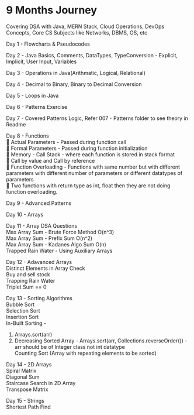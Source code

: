 # 9 Months Journey

Covering DSA with Java, MERN Stack, Cloud Operations, DevOps Concepts, Core CS Subjects like Networks, DBMS, OS, etc

Day 1 - Flowcharts & Pseudocodes

Day 2 - Java Basics, Comments, DataTypes, TypeConversion - Explicit, Implicit, User Input, Variables

Day 3 - Operations in Java(Arithmatic, Logical, Relational)

Day 4 - Decimal to Binary, Binary to Decimal Conversion

Day 5 - Loops in Java

Day 6 - Patterns Exercise

Day 7 - Covered Patterns Logic, Refer 007 - Patterns folder to see theory in Readme

Day 8 - Functions<br>
📌 Actual Parameters - Passed during function call<br>
📌 Formal Parameters - Passed during function initialization<br>
📌 Memory - Call Stack - where each function is stored in stack format<br>
📌 Call by value and Call by reference<br>
📌 Function Overloading - Functions with same number but with different parameters with different number of parameters or different datatypes of parameters<br>
📌 Two functions with return type as int, float then they are not doing function overloading.

Day 9 - Advanced Patterns

Day 10 - Arrays

Day 11 - Array DSA Questions<br>
Max Array Sum - Brute Force Method O(n^3)<br>
Max Array Sum - Prefix Sum O(n^2)<br>
Max Array Sum - Kadanes Algo Sum O(n)<br>
Trapped Rain Water - Using Auxiliary Arrays

Day 12 - Adavanced Arrays<br>
Distinct Elements in Array Check<br>
Buy and sell stock<br>
Trapping Rain Water<br>
Triplet Sum == 0<br>

Day 13 - Sorting Algorithms<br>
Bubble Sort<br>
Selection Sort<br>
Insertion Sort<br>
In-Built Sorting - 
1. Arrays.sort(arr)
2. Decreasing Sorted Array - Arrays.sort(arr, Collections.reverseOrder()) - arr should be of Integer class not int datatype<br>
Counting Sort (Array with repeating elements to be sorted)

Day 14 - 2D Arrays<br>
Spiral Matrix<br>
Diagonal Sum<br>
Staircase Search in 2D Array<br>
Transpose Matrix

Day 15 - Strings<br>
Shortest Path Find<br>